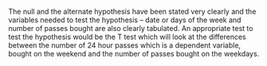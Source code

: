 The null and the alternate hypothesis have been stated very clearly and the variables needed to test the hypothesis – date or days of the week and number of passes bought are also clearly tabulated.  An appropriate test to test the hypothesis would be the T test which will look at the differences between the number of 24 hour passes which is a dependent variable, bought on the weekend and the number of passes bought on the weekdays.  

